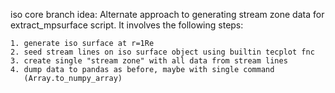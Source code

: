 iso core branch idea:
    Alternate approach to generating stream zone data for extract_mpsurface
    script. It involves the following steps:

    1. generate iso surface at r=1Re
    2. seed stream lines on iso surface object using builtin tecplot fnc
    3. create single "stream zone" with all data from stream lines
    4. dump data to pandas as before, maybe with single command
       (Array.to_numpy_array)
